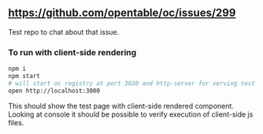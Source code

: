 https://github.com/opentable/oc/issues/299
---

Test repo to chat about that issue. 

### To run with client-side rendering

```sh
npm i
npm start
# will start oc registry at port 3030 and http-server for serving test page (index.html) at http://localhost:3000 - to change ports edit package.json
open http://localhost:3000
```

This should show the test page with client-side rendered component. Looking at console it should be possible to verify execution of client-side js files.